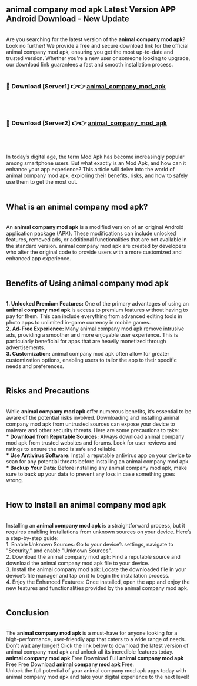 ## animal company mod apk Latest Version APP Android Download - New Update
<br>
Are you searching for the latest version of the <strong>animal company mod apk</strong>? Look no further! We provide a free and secure download link for the official animal company mod apk, ensuring you get the most up-to-date and trusted version. Whether you're a new user or someone looking to upgrade, our download link guarantees a fast and smooth installation process.
<br>
<br>
<h3>🔴 Download [Server1] 👉👉 <a href="https://modyolo.store/animal+company+mod+apk">animal_company_mod_apk</a></h3><br>
<br>
<h3>🔴 Download [Server2] 👉👉 <a href="https://modyolo.store/animal+company+mod+apk">animal_company_mod_apk</a></h3><br>
<br>
<br>
In today’s digital age, the term Mod Apk has become increasingly popular among smartphone users. But what exactly is an Mod Apk, and how can it enhance your app experience? This article will delve into the world of animal company mod apk, exploring their benefits, risks, and how to safely use them to get the most out.
<br>
<br>
<h2>What is an animal company mod apk?</h2>
<br>
An <strong>animal company mod apk</strong> is a modified version of an original Android application package (APK). These modifications can include unlocked features, removed ads, or additional functionalities that are not available in the standard version. animal company mod apk are created by developers who alter the original code to provide users with a more customized and enhanced app experience.
<br>
<br>
<h2>Benefits of Using animal company mod apk</h2>
<br>
<strong> 1. Unlocked Premium Features:</strong> One of the primary advantages of using an <strong>animal company mod apk</strong> is access to premium features without having to pay for them. This can include everything from advanced editing tools in photo apps to unlimited in-game currency in mobile games.
<br>
<strong> 2. Ad-Free Experience:</strong> Many animal company mod apk remove intrusive ads, providing a smoother and more enjoyable user experience. This is particularly beneficial for apps that are heavily monetized through advertisements.
<br>
<strong> 3. Customization:</strong> animal company mod apk often allow for greater customization options, enabling users to tailor the app to their specific needs and preferences.
<br>
<br>
<h2>Risks and Precautions</h2>
<br>
While <strong>animal company mod apk</strong> offer numerous benefits, it’s essential to be aware of the potential risks involved. Downloading and installing animal company mod apk from untrusted sources can expose your device to malware and other security threats. Here are some precautions to take:
<br>
<strong> * Download from Reputable Sources:</strong> Always download animal company mod apk from trusted websites and forums. Look for user reviews and ratings to ensure the mod is safe and reliable.
<br>
<strong> * Use Antivirus Software:</strong> Install a reputable antivirus app on your device to scan for any potential threats before installing an animal company mod apk.
<br>
<strong> * Backup Your Data:</strong> Before installing any animal company mod apk, make sure to back up your data to prevent any loss in case something goes wrong.
<br>
<br>
<h2>How to Install an animal company mod apk</h2>
<br>
Installing an <strong>animal company mod apk</strong> is a straightforward process, but it requires enabling installations from unknown sources on your device. Here’s a step-by-step guide:
<br>
 1. Enable Unknown Sources: Go to your device’s settings, navigate to "Security," and enable "Unknown Sources".
<br>
 2. Download the animal company mod apk: Find a reputable source and download the animal company mod apk file to your device.
<br>
 3. Install the animal company mod apk: Locate the downloaded file in your device’s file manager and tap on it to begin the installation process.
<br>
 4. Enjoy the Enhanced Features: Once installed, open the app and enjoy the new features and functionalities provided by the animal company mod apk.
<br>
<br>
<h2><strong>Conclusion</strong></h2>
<br>
The <strong>animal company mod apk</strong> is a must-have for anyone looking for a high-performance, user-friendly app that caters to a wide range of needs. Don’t wait any longer! Click the link below to download the latest version of animal company mod apk and unlock all its incredible features today.
<br>
<strong>animal company mod apk</strong> Free Download Full <strong>animal company mod apk</strong> Free Free Download <strong>animal company mod apk</strong> Free.
<br>
Unlock the full potential of your animal company mod apk apps today with animal company mod apk and take your digital experience to the next level!